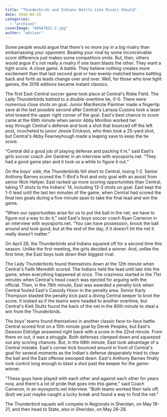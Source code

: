 ```yaml
---
title: "Thunderbirds and Indians Battle Like Rivals Should"
date: 2016-04-29
categories: 
  - "archives"
coverImage: "A05A7832-2.jpg"
author: "adviser"
---
```


Some people would argue that there's no more joy in a big rivalry than embarrassing your opponent. Beating your rival by some inconceivable score difference just makes some competitors smile. But, then, others would argue it's not really a rivalry if one team blasts the other. They want a tight score. A close game. A battle. They believe nothing creates more excitement than that last second goal or two evenly-matched teams battling back and forth as leads change over and over. Well, for those who love tight games, the 2016 editions became instant classics.

The first East-Central soccer game took place at Central's Riske Field. The Lady Thunderbirds battled to a double-overtime tie, 0-0. There were numerous close shots on goal. Junior MacKenzie Paintner made a fingertip save at the last possible second after Central's Larissa Cussins took a laser shot toward the upper right corner of the goal. East's best chance to score came at the 69th minute when senior Abby Morillon worked her way through Central's defense and took a shot that bounced off the left post, ricocheted to junior Jessie Erickson, who then took a 25-yard shot, but Central's Abby Fearneyhough made a leaping save to keep the tie score.

“Central did a good job of playing defense and packing it in,” said East's girls soccer coach Jim Gardner in an interview with wyosports.net. “They had a good game plan and it took us a while to figure it out.”

On the boys' side, the Thunderbirds fell short to Central, losing 1-2. Senior Anthony Barnes scored the T-Bird's first and only goal with an assist from senior Nick Hellyer. East racked up more scoring opportunities than Central, taking 17 shots to the Indians' 14, including 13-3 shots on goal. East kept the 1-0 lead until the last ten minutes of the game, when Central had scored the final two goals during a five-minute span to take the final lead and win the game.

“When our opportunities arise for us to put the ball in the net, we have to figure out a way to do it,” said East's boys soccer coach Ryan Cameron in an interview with wyosports.net. “You can have possession, knock the ball around and look good, but at the end of the day, if it doesn’t hit the net it really doesn’t matter.”

On April 28, the Thunderbirds and Indians squared off for a second time this season. Unlike the first meeting, the girls decided a winner. And, unlike the first time, the East boys took down their biggest rival.

The Lady Thunderbirds found themselves down at the 12th minute when Central's Faith Meredith scored. The Indians held the lead until late into the game, when everything happened at once. The craziness started in the 71st minutes when Central's head coach was ejected for arguing with the official. Then, in the 78th minute, East was awarded a penalty kick when Central fouled East's Cassidy Hixon in the penalty area. Senior Karly Thompson blasted the penalty kick past a diving Central keeper to knot the score. It looked as if the teams were headed to another overtime, but Central's Kieli Stultz found the back of the net in the 80th minute to steal a win from the Thunderbirds.

The boys' teams found themselves in another classic face-to-face battle. Central scored first on a 15th minute goal by Derek Peoples, but East's Dawson Eldridge answered right back with a score in the 22nd minute. From there on out, it was a struggle. Both defenses clamped down and squeezed out any scoring chances. But, in the 68th minute, East took advantage of a Central mistake. East's corner kick bounced around in front of Central's goal for several moments as the Indian's defense desperately tried to clear the ball and the East offense swooped down. East's Anthony Barnes finally took control long enough to blast a shot past the keeper for the game-winner.

"These guys have played with each other and against each other for years now, and there's a lot of pride that goes into this game," said Coach Cameron, in an wyosports.net interview. "Both teams worked their tails off, (but) we just maybe caught a lucky break and found a way to find the net."

The Thunderbird squads will compete in Regionals in Sheridan, on May 19-21, and then head to State, also in Sheridan, on May 26-28.
